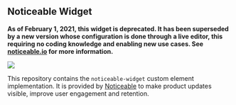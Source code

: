 ## Noticeable Widget

**As of February 1, 2021, this widget is deprecated. It has been superseded by a new version whose configuration is done through a live editor, this requiring no coding knowledge and enabling new use cases. See [noticeable.io](https://noticeable.io) for more information.**

![](https://firebasestorage.googleapis.com/v0/b/noticeable-service.appspot.com/o/users%2FwhM9Y7PbbDPTSs5SRyrtBZscbuj2%2Fprojects%2FZW6TLvP70GfMDgy9dHEX%2Fposts%2F151fcdb1-cf00-4e78-9d35-588db40c245d?alt=media&token=ffc498e2-7a98-4003-b57c-2a1891b7ede6)

This repository contains the `noticeable-widget` custom element
implementation. It is provided by [Noticeable](https://noticeable.io) 
to make product updates visible, improve user engagement and retention.

